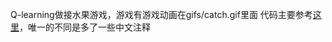 Q-learning做接水果游戏，游戏有游戏动画在gifs/catch.gif里面
代码主要参考[这里](https://github.com/farizrahman4u/qlearning4k)，唯一的不同是多了一些中文注释